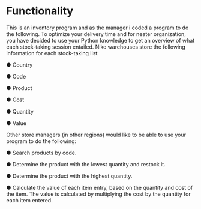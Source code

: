 # Functionality
This is an inventory program and as the manager i coded a program to do the following.
To optimize your delivery time and for neater
organization, you have decided to use your Python knowledge to get an overview
of what each stock-taking session entailed.
Nike warehouses store the following information for each stock-taking list:

● Country

● Code

● Product

● Cost

● Quantity

● Value

Other store managers (in other regions) would like to be able to use your program
to do the following:

● Search products by code.

● Determine the product with the lowest quantity and restock it.

● Determine the product with the highest quantity.

● Calculate the value of each item entry, based on the quantity and cost of the
item. The value is calculated by multiplying the cost by the quantity for each
item entered.
